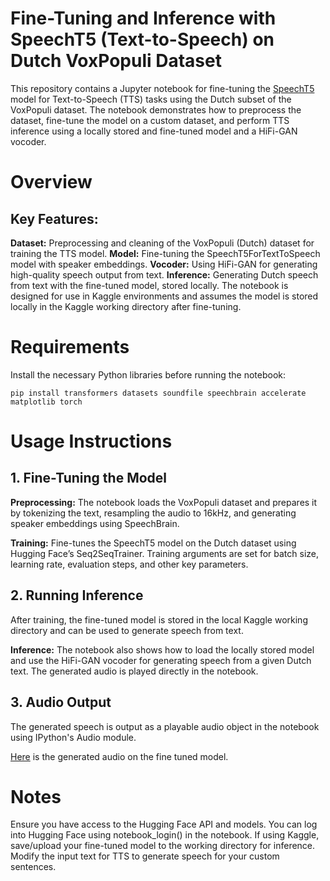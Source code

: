 # Fine-Tuning and Inference with SpeechT5 (Text-to-Speech) on Dutch VoxPopuli Dataset

This repository contains a Jupyter notebook for fine-tuning the [SpeechT5](https://arxiv.org/abs/2110.07205) model for Text-to-Speech (TTS) tasks using the Dutch subset of the VoxPopuli dataset. The notebook demonstrates how 
to preprocess the dataset, fine-tune the model on a custom dataset, and perform TTS inference using a locally stored and fine-tuned model and a HiFi-GAN vocoder.

# Overview
## Key Features:
**Dataset:** Preprocessing and cleaning of the VoxPopuli (Dutch) dataset for training the TTS model.
**Model:** Fine-tuning the SpeechT5ForTextToSpeech model with speaker embeddings.
**Vocoder:** Using HiFi-GAN for generating high-quality speech output from text.
**Inference:** Generating Dutch speech from text with the fine-tuned model, stored locally.
The notebook is designed for use in Kaggle environments and assumes the model is stored locally in the Kaggle working directory after fine-tuning.

# Requirements
Install the necessary Python libraries before running the notebook:
```
pip install transformers datasets soundfile speechbrain accelerate matplotlib torch
```
# Usage Instructions
## 1. Fine-Tuning the Model
**Preprocessing:** The notebook loads the VoxPopuli dataset and prepares it by tokenizing the text, resampling the audio to 16kHz, and generating speaker embeddings using SpeechBrain.

**Training:** Fine-tunes the SpeechT5 model on the Dutch dataset using Hugging Face’s Seq2SeqTrainer. Training arguments are set for batch size, learning rate, evaluation steps, and 
other key parameters.


## 2. Running Inference
After training, the fine-tuned model is stored in the local Kaggle working directory and can be used to generate speech from text.

**Inference:** The notebook also shows how to load the locally stored model and use the HiFi-GAN vocoder for generating speech from a given Dutch text. The generated audio is played 
directly in the notebook.

## 3. Audio Output
The generated speech is output as a playable audio object in the notebook using IPython's Audio module. 

[Here](https://github.com/prachitui/Fine-Tuning-and-Inference-on-SpeechT5-TTS-model-with-VoxPopuli-Dataset-Dutch-/blob/main/generated_tts_audio_with_fine_tuned_speect5.wav) is the
generated audio on the fine tuned model.

# Notes
Ensure you have access to the Hugging Face API and models. You can log into Hugging Face using notebook_login() in the notebook.
If using Kaggle, save/upload your fine-tuned model to the working directory for inference.
Modify the input text for TTS to generate speech for your custom sentences.
